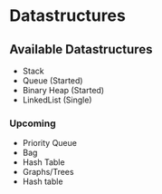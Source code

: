 # Datastructures

## Available Datastructures
* Stack
* Queue (Started)
* Binary Heap (Started)
* LinkedList (Single)

### Upcoming
* Priority Queue
* Bag
* Hash Table
* Graphs/Trees
* Hash table